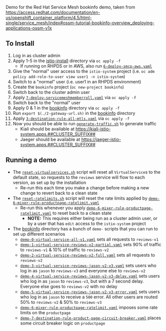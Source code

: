 Demo for the Red Hat Service Mesh bookinfo demo, taken from https://access.redhat.com/documentation/en-us/openshift_container_platform/4.5/html-single/service_mesh/index#ossm-tutorial-bookinfo-overview_deploying-applications-ossm-v1x

## To Install
1. Log in as cluster admin
1. Apply 1-5 in the [istio-install](istio-install) directory via `oc apply -f`
    - If running on RHPDS or in AWS, also run [`6-deploy-smcp-aws.yaml`](istio-install/6-deploy-smcp-aws.yaml)
1. Give the "normal" user access to the `istio-system` project (i.e. `oc adm policy add-role-to-user view user1 -n istio-system`)
1. Switch to a "normal" user (i.e. user1 in an RHPDS environment)
1. Create the `bookinfo` project (`oc new-project bookinfo`)
1. Switch back to the cluster admin user
1. Apply [`7-deploy-servicemeshmemberroll.yaml`](istio-install/7-deploy-servicemeshmemberroll.yaml) via `oc apply -f`
1. Switch back to the "normal" user
1. Apply 0 & 1 in the [bookinfo](bookinfo) directory via `oc apply -f`
1. Run `export $(./2-gateway-url.sh)` in the [bookinfo](bookinfo) directory
1. Apply [`3-destination-rule-all-mtls.yaml`](bookinfo/3-destination-rule-all-mtls.yaml) via `oc apply -f`
1. Now you should be able to run [`generate-traffic.sh`](bookinfo/generate-traffic.sh) to generate traffic
    - Kiali should be available at https://kiali-istio-system.apps.##CLUSTER_SUFFIX##
    - Jaeger should be available at https://jaeger-istio-system.apps.##CLUSTER_SUFFIX##

## Running a demo
- The [`reset-virtualservices.sh`](bookinfo/reset-virtualservices.sh) script will reset all `VirtualService`s to the default state, so requests to the `reviews` service will flow to each version, as set up by the installation
    - Re-run this each time you make a change before making a new change to revert back to a clean state
- The [`reset-ratelimits.sh`](bookinfo/reset-ratelimits.sh) script will reset the rate limits applied by [`demo-6-mixer-rule-productpage-ratelimit.yaml`](bookinfo/demo-6-mixer-rule-productpage-ratelimit.yaml)
    - Re-run this whenever you apply [`demo-6-mixer-rule-productpage-ratelimit.yaml`](bookinfo/demo-6-mixer-rule-productpage-ratelimit.yaml) to reset back to a clean state
        - **NOTE:** This requires either being run as a cluster admin user, or by a user that has `edit` access to the `istio-system` project
- The [bookinfo](bookinfo) directory has a bunch of `demo-` scripts that you can run to set up different scenarios
    - [`demo-0-virtual-service-all-v1.yaml`](bookinfo/demo-0-virtual-service-all-v1.yaml) sets all requests to `reviews-v1`
    - [`demo-1-virtual-service-reviews-v2-partial.yaml`](bookinfo/demo-1-virtual-service-reviews-v2-partial.yaml) sets 90% of traffic to `reviews-v1` & 10% of traffic to `reviews-v2`
    - [`demo-2-virtual-service-reviews-v2-full.yaml`](bookinfo/demo-2-virtual-service-reviews-v2-full.yaml) sets all requests to `reviews-v2`
    - [`demo-3-virtual-service-reviews-jason-v2-v3.yaml`](bookinfo/demo-3-virtual-service-reviews-jason-v2-v3.yaml) sets users who log in as `jason` to `reviews-v3` and everyone else to `reviews-v2`
    - [`demo-4-virtual-service-reviews-jason-v2-v3-delay.yaml`](bookinfo/demo-4-virtual-service-reviews-jason-v2-v3-delay.yaml) sets users who log in as `jason` to `reviews-v3`, but with a 7 second delay. Everyone else goes to `reviews-v2` with no delay
    - [`demo-5-virtual-service-reviews-jason-v2-v3-error.yaml`](bookinfo/demo-5-virtual-service-reviews-jason-v2-v3-error.yaml) sets users who log in as `jason` to receive a `500` error. All other users are routed 50% to `reviews-v2` & 50% to `reviews-v3`
    - [`demo-6-mixer-rule-productpage-ratelimit.yaml`](bookinfo/demo-6-mixer-rule-productpage-ratelimit.yaml) imposes some rate limits on the `productpage`
    - [`demo-7-destination-rule-product-page-circuit-breaker.yaml`](bookinfo/demo-7-destination-rule-product-page-circuit-breaker.yaml) places some circuit breaker logic on `productpage`
